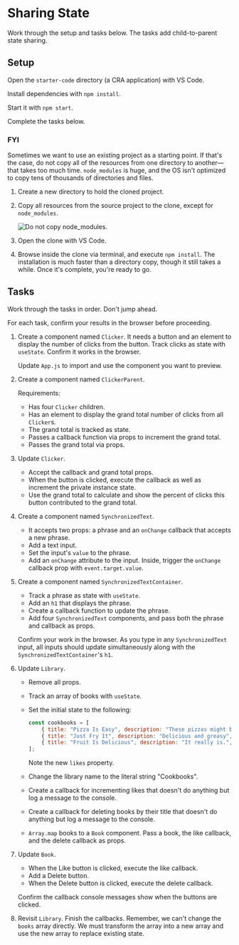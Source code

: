 # Sharing State

Work through the setup and tasks below. The tasks add child-to-parent state sharing.

## Setup

Open the `starter-code` directory (a CRA application) with VS Code.

Install dependencies with `npm install`.

Start it with `npm start`.

Complete the tasks below.

### FYI

Sometimes we want to use an existing project as a starting point. If that's the case, do not copy all of the resources from one directory to another&mdash;that takes too much time. `node_modules` is huge, and the OS isn't optimized to copy tens of thousands of directories and files.

1. Create a new directory to hold the cloned project.
2. Copy all resources from the source project to the clone, except for `node_modules`.

    ![Do not copy node_modules.](../../assets/copy-project.png)

3. Open the clone with VS Code.
4. Browse inside the clone via terminal, and execute `npm install`. The installation is much faster than a directory copy, though it still takes a while. Once it's complete, you're ready to go.

## Tasks

Work through the tasks in order. Don't jump ahead.

For each task, confirm your results in the browser before proceeding.

1. Create a component named `Clicker`. It needs a button and an element to display the number of clicks from the button. Track clicks as state with `useState`. Confirm it works in the browser.

    Update `App.js` to import and use the component you want to preview.

2. Create a component named `ClickerParent`. 

    Requirements:

    - Has four `Clicker` children.
    - Has an element to display the grand total number of clicks from all `Clicker`s.
    - The grand total is tracked as state.
    - Passes a callback function via props to increment the grand total.
    - Passes the grand total via props.

3. Update `Clicker`.

    - Accept the callback and grand total props.
    - When the button is clicked, execute the callback as well as increment the private instance state.
    - Use the grand total to calculate and show the percent of clicks this button contributed to the grand total.

4. Create a component named `SynchronizedText`.

    - It accepts two props: a phrase and an `onChange` callback that accepts a new phrase.
    - Add a text input.
    - Set the input's `value` to the phrase.
    - Add an `onChange` attribute to the input. Inside, trigger the `onChange` callback prop with `event.target.value`.

5. Create a component named `SynchronizedTextContainer`.

    - Track a phrase as state with `useState`.
    - Add an `h1` that displays the phrase.
    - Create a callback function to update the phrase.
    - Add four `SynchronizedText` components, and pass both the phrase and callback as props.

    Confirm your work in the browser. As you type in any `SynchronizedText` input, all inputs should update simultaneously along with the `SynchronizedTextContainer`'s `h1`.

6. Update `Library`.

    - Remove all props.
    - Track an array of books with `useState`.
    - Set the initial state to the following:

        ```js
        const cookbooks = [
            { title: "Pizza Is Easy", description: "These pizzas might be easy, but they're not good.", likes: 0 },
            { title: "Just Fry It", description: "Delicious and greasy", likes: 0 },
            { title: "Fruit Is Delicious", description: "It really is.", likes: 0 }
        ];
        ```

        Note the new `likes` property.

    - Change the library name to the literal string "Cookbooks".
    - Create a callback for incrementing likes that doesn't do anything but log a message to the console.
    - Create a callback for deleting books by their title that doesn't do anything but log a message to the console. 
    - `Array.map` books to a `Book` component. Pass a book, the like callback, and the delete callback as props.

7. Update `Book`.

    - When the Like button is clicked, execute the like callback.
    - Add a Delete button.
    - When the Delete button is clicked, execute the delete callback.

    Confirm the callback console messages show when the buttons are clicked.

8. Revisit `Library`. Finish the callbacks. Remember, we can't change the `books` array directly. We must transform the array into a new array and use the new array to replace existing state.